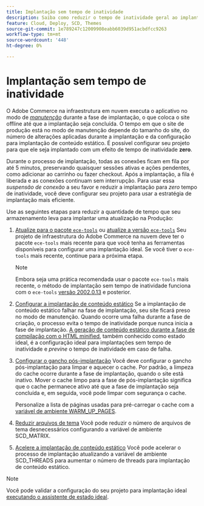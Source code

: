 ```yaml
---
title: Implantação sem tempo de inatividade
description: Saiba como reduzir o tempo de inatividade geral ao implantar o Adobe Commerce em projetos de infraestrutura em nuvem.
feature: Cloud, Deploy, SCD, Themes
source-git-commit: 1e789247c12009908eabb6039d951acbdfcc9263
workflow-type: tm+mt
source-wordcount: '448'
ht-degree: 0%

---
```


# Implantação sem tempo de inatividade

O Adobe Commerce na infraestrutura em nuvem executa o aplicativo no modo de [_manutenção_](https://experienceleague.adobe.com/docs/commerce-operations/configuration-guide/setup/application-modes.html#production-mode) durante a fase de implantação, o que coloca o site offline até que a implantação seja concluída. O tempo em que o site de produção está no modo de manutenção depende do tamanho do site, do número de alterações aplicadas durante a implantação e da configuração para implantação de conteúdo estático. É possível configurar seu projeto para que ele seja implantado com um efeito de tempo de inatividade **zero**.

Durante o processo de implantação, todas as conexões ficam em fila por até 5 minutos, preservando quaisquer sessões ativas e ações pendentes, como adicionar ao carrinho ou fazer checkout. Após a implantação, a fila é liberada e as conexões continuam sem interrupção. Para usar essa _suspensão de conexão_ a seu favor e reduzir a implantação para _zero_ tempo de inatividade, você deve configurar seu projeto para usar a estratégia de implantação mais eficiente.

Use as seguintes etapas para reduzir a quantidade de tempo que seu armazenamento leva para implantar uma atualização na Produção:

1. [Atualize para o pacote `ece-tools`](../dev-tools/install-package.md) ou [atualize a versão `ece-tools`](../dev-tools/update-package.md)
Seu projeto de infraestrutura do Adobe Commerce na nuvem deve ter o pacote `ece-tools` mais recente para que você tenha as ferramentas disponíveis para configurar uma implantação ideal. Se você tiver o `ece-tools` mais recente, continue para a próxima etapa.

   >[!NOTE]
   >
   >Embora seja uma prática recomendada usar o pacote `ece-tools` mais recente, o método de implantação sem tempo de inatividade funciona com o `ece-tools` [versão 2002.0.13](../release-notes/cloud-release-archive.md#v2002013) e posterior.

1. [Configurar a implantação de conteúdo estático](static-content.md)
Se a implantação de conteúdo estático falhar na fase de implantação, seu site ficará preso no modo de manutenção. Quando ocorre uma falha durante a fase de criação, o processo evita o tempo de inatividade porque nunca inicia a fase de implantação. [A geração de conteúdo estático durante a fase de compilação com o HTML minified](static-content.md#setting-the-scd-on-build), também conhecido como estado ideal, é a configuração ideal para implantações sem tempo de inatividade e _previne_ o tempo de inatividade em caso de falha.

1. [Configurar o gancho pós-implantação](../application/hooks-property.md)
Você deve configurar o gancho pós-implantação para limpar e aquecer o cache. Por padrão, a limpeza do cache ocorre durante a fase de implantação, quando o site está inativo. Mover o cache limpo para a fase de pós-implantação significa que o cache permanece ativo até que a fase de implantação seja concluída e, em seguida, você pode limpar com segurança o cache.

   Personalize a lista de páginas usadas para pré-carregar o cache com a [variável de ambiente WARM_UP_PAGES](../environment/variables-post-deploy.md#warmuppages).

1. [Reduzir arquivos de tema](../environment/variables-deploy.md#scdmatrix)
Você pode reduzir o número de arquivos de tema desnecessários configurando a variável de ambiente SCD\_MATRIX.

1. [Acelere a implantação de conteúdo estático](../environment/variables-deploy.md#scdthreads)
Você pode acelerar o processo de implantação atualizando a variável de ambiente SCD\_THREADS para aumentar o número de threads para implantação de conteúdo estático.

>[!NOTE]
>
>Você pode validar a configuração do seu projeto para implantação ideal [executando o assistente de estado ideal](smart-wizards.md#verifying-an-ideal-configuration).
